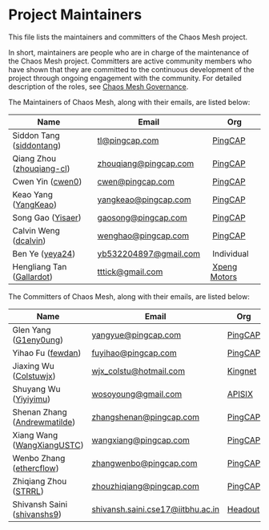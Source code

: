 # Project Maintainers

This file lists the maintainers and committers of the Chaos Mesh project.

In short, maintainers are people who are in charge of the maintenance of the Chaos Mesh project. Committers are active community members who have shown that they are committed to the continuous development of the project through ongoing engagement with the community. For detailed description of the roles, see [Chaos Mesh Governance](https://github.com/chaos-mesh/chaos-mesh/blob/master/GOVERNANCE.md).

The Maintainers of Chaos Mesh, along with their emails, are listed below:


Name | Email | Org
----|---|---
Siddon Tang ([siddontang](https://github.com/siddontang)) | [tl@pingcap.com](mailto:tl@pingcap.com) | [PingCAP](https://www.pingcap.com/)
Qiang Zhou ([zhouqiang-cl](https://github.com/zhouqiang-cl)) | [zhouqiang@pingcap.com](mailto:zhouqiang@pingcap.com) | [PingCAP](https://www.pingcap.com/)
Cwen Yin ([cwen0](https://github.com/cwen0)) | [cwen@pingcap.com](mailto:cwen@pingcap.com) | [PingCAP](https://www.pingcap.com/)
Keao Yang ([YangKeao](https://github.com/YangKeao)) | [yangkeao@pingcap.com](mailto:yangkeao@pingcap.com) | [PingCAP](https://www.pingcap.com/)
Song Gao ([Yisaer](https://github.com/Yisaer)) | [gaosong@pingcap.com](mailto:gaosong@pingcap.com) | [PingCAP](https://www.pingcap.com/)
Calvin Weng ([dcalvin](https://github.com/dcalvin)) | [wenghao@pingcap.com](mailto:wenghao@pingcap.com) | [PingCAP](https://www.pingcap.com/)
Ben Ye ([yeya24](https://github.com/yeya24)) | [yb532204897@gmail.com](mailto:yb532204897@gmail.com) | Individual
Hengliang Tan ([Gallardot](https://github.com/Gallardot)) | [tttick@gmail.com](mailto:tttick@gmail.com) | [Xpeng Motors](https://www.xiaopeng.com/)


The Committers of Chaos Mesh, along with their emails, are listed below:

| Name                         | Email                    | Org     |
|------------------------------|--------------------------|---------|
| Glen Yang ([G1eny0ung](https://github.com/g1eny0ung))  | [yangyue@pingcap.com](mailto:yangyue@pingcap.com)      | [PingCAP](https://www.pingcap.com/) |
| Yihao Fu ([fewdan](https://github.com/fewdan))            | [fuyihao@pingcap.com](mailto:fuyihao@pingcap.com)      | [PingCAP](https://www.pingcap.com/) |
| Jiaxing Wu ([Colstuwjx](https://github.com/Colstuwjx))       | [wjx_colstu@hotmail.com](mailto:wjx_colstu@hotmail.com)             |   [Kingnet](https://www.kingnet.com/)      |
| Shuyang Wu ([Yiyiyimu](https://github.com/Yiyiyimu))        | [wosoyoung@gmail.com](mailto:wosoyoung@gmail.com)                        |  [APISIX](https://apisix.apache.org/)      |
| Shenan Zhang ([Andrewmatilde](https://github.com/Andrewmatilde)) | [zhangshenan@pingcap.com](mailto:zhangshenan@pingcap.com)   | [PingCAP](https://www.pingcap.com/)        |
| Xiang Wang ([WangXiangUSTC](https://github.com/WangXiangUSTC))   | [wangxiang@pingcap.com](mailto:wangxiang@pingcap.com)    | [PingCAP](https://www.pingcap.com/) |
| Wenbo Zhang ([ethercflow](https://github.com/ethercflow))     | [zhangwenbo@pingcap.com](mailto:zhangwenbo@pingcap.com)   | [PingCAP](https://www.pingcap.com/) |
| Zhiqiang Zhou ([STRRL](https://github.com/STRRL))        | [zhouzhiqiang@pingcap.com](mailto:zhouzhiqiang@pingcap.com) | [PingCAP](https://www.pingcap.com/) |
| Shivansh Saini  ([shivanshs9](https://github.com/shivanshs9))  | [shivansh.saini.cse17@iitbhu.ac.in](mailto:shivansh.saini.cse17@iitbhu.ac.in) | [Headout](https://github.com/headout) |
